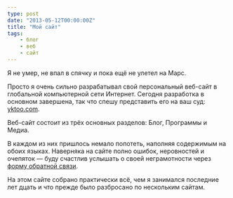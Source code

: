 ```yaml
---
type: post
date: "2013-05-12T00:00:00Z"
title: "Мой сайт"
tags:
    - блог
    - веб
    - сайт
---
```


Я не умер, не впал в спячку и пока ещё не улетел на Марс.

Просто я очень сильно разрабатывал свой персональный веб-сайт в глобальной компьютерной сети Интернет. Сегодня разработка в основном завершена, так что спешу представить его на ваш суд: [yktoo.com](/).

Веб-сайт состоит из трёх основных разделов: Блог, Программы и Медиа.

В каждом из них пришлось немало попотеть, наполняя содержимым на обоих языках. Наверняка на сайте полно ошибок, неровностей и очепяток — буду счастлив услышать о своей неграмотности через [форму обратной связи](/about/contact).

На этом сайте собрано практически всё, чем я занимался последние лет дцать и что прежде было разбросано по нескольким сайтам.
